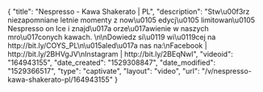 {
    "title": "Nespresso - Kawa Shakerato | PL",
    "description": "Stw\u00f3rz niezapomniane letnie momenty z now\u0105 edycj\u0105 limitowan\u0105 Nespresso on Ice i znajd\u017a orze\u017awienie w naszych mro\u017conych kawach. \n\nDowiedz si\u0119 wi\u0119cej na http:\/\/bit.ly\/COYS_PL\n\u015aled\u017a nas na:\nFacebook | http:\/\/bit.ly\/2BHVgJV\nInstagram | http:\/\/bit.ly\/2BEqNwl",
    "videoid": "164943155",
    "date_created": "1529308847",
    "date_modified": "1529366517",
    "type": "captivate",
    "layout": "video",
    "url": "\/v\/nespresso-kawa-shakerato-pl\/164943155"
}